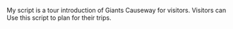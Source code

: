 My script is a tour introduction of Giants Causeway for visitors. Visitors can Use
this script to plan for their trips.

